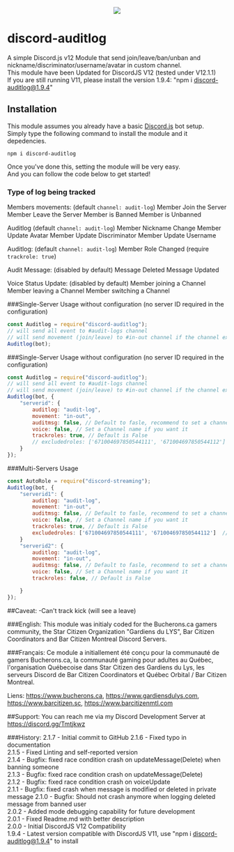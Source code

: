 <p align="center"><a href="https://nodei.co/npm/discord-auditlog/"><img src="https://nodei.co/npm/discord-auditlog.png"></a></p>

# discord-auditlog
A simple Discord.js v12 Module that send join/leave/ban/unban and nickname/discriminator/username/avatar in custom channel.  
This module have been Updated for DiscordJS V12 (tested under V12.1.1)  
If you are still running V11, please install the version 1.9.4: "npm i discord-auditlog@1.9.4"  

## Installation
This module assumes you already have a basic [Discord.js](https://discord.js.org/#/) bot setup.  
Simply type the following command to install the module and it depedencies.  
```
npm i discord-auditlog
``` 

Once you've done this, setting the module will be very easy.  
And you can follow the code  below to get started!  

### Type of log being tracked
Members movements: (default `channel: audit-log`)
	Member Join the Server
	Member Leave the Server
	Member is Banned
	Member is Unbanned
	
Auditlog (default `channel: audit-log`)
	Member Nickname Change
	Member Update Avatar
	Member Update Discriminator
	Member Update Username
	
Auditlog: (default `channel: audit-log`)
	Member Role Changed (require `trackrole: true`)
		
	
Audit Message: (disabled by default)
	Message Deleted
	Message Updated

Voice Status Update: (disabled by default)
	Member joining a Channel
	Member leaving a Channel
	Member switching a Channel

		
###Single-Server Usage without configuration (no server ID required in the configuration)
```js
const Auditlog = require("discord-auditlog");
// will send all event to #audit-logs channel
// will send movement (join/leave) to #in-out channel if the channel exist
Auditlog(bot);
```

###Single-Server Usage without configuration (no server ID required in the configuration)
```js
const Auditlog = require("discord-auditlog");
// will send all event to #audit-logs channel
// will send movement (join/leave) to #in-out channel if the channel exist
Auditlog(bot, {
	"serverid": {
		auditlog: "audit-log",	
		movement: "in-out",
		auditmsg: false, // Default to fasle, recommend to set a channel
		voice: false, // Set a Channel name if you want it
		trackroles: true, // Default is False
		// excludedroles: ['671004697850544111', '671004697850544112']  // This is an OPTIONAL array of Roles ID that won't be tracked
	}
});
```

###Multi-Servers Usage 
```js
const AutoRole = require("discord-streaming");
Auditlog(bot, {
	"serverid1": {
		auditlog: "audit-log",
		movement: "in-out",
		auditmsg: false, // Default to fasle, recommend to set a channel
		voice: false, // Set a Channel name if you want it
		trackroles: true, // Default is False
		excludedroles: ['671004697850544111', '671004697850544112']  // This is an OPTIONAL array of Roles ID that won't be tracked
	}
	"serverid2": {
		auditlog: "audit-log",
		movement: "in-out",
		auditmsg: false, // Default to fasle, recommend to set a channel
		voice: false, // Set a Channel name if you want it
		trackroles: false, // Default is False

	}
});
```

##Caveat:
-Can't track kick (will see a leave)  

###English:
This module was initialy coded for the Bucherons.ca gamers community, the Star Citizen Organization "Gardiens du LYS", Bar Citizen Coordinators and Bar Citizen Montreal Discord Servers.  

###Français:
Ce module a initiallement été conçu pour la communauté de gamers Bucherons.ca, la communauté gaming pour adultes au Québec, l'organisation Québecoise dans Star Citizen des Gardiens du Lys, les serveurs Discord de Bar Citizen Coordinators et Québec Orbital / Bar Citizen Montreal.  
  
Liens:  https://www.bucherons.ca, https://www.gardiensdulys.com, https://www.barcitizen.sc, https://www.barcitizenmtl.com  

##Support:
You can reach me via my Discord Development Server at https://discord.gg/Tmtjkwz  

###History: 
2.1.7 - Initial commit to GitHub
2.1.6 - Fixed typo in documentation  
2.1.5 - Fixed Linting and self-reported version  
2.1.4 - Bugfix: fixed race condition crash on updateMessage(Delete) when banning someone  
2.1.3 - Bugfix: fixed race condition crash on updateMessage(Delete)  
2.1.2 - Bugfix: fixed race condition crash on voiceUpdate  
2.1.1 - Bugfix: fixed crash when message is modified or deleted in private message
2.1.0 - Bugfix: Should not crash anymore when logging deleted message from banned user  
2.0.2 - Added mode debugging capability for future development  
2.0.1 - Fixed Readme.md with better description  
2.0.0 - Initial DiscordJS V12 Compatibility  
1.9.4 - Latest version compatible with DiscordJS V11, use "npm i discord-auditlog@1.9.4" to install  